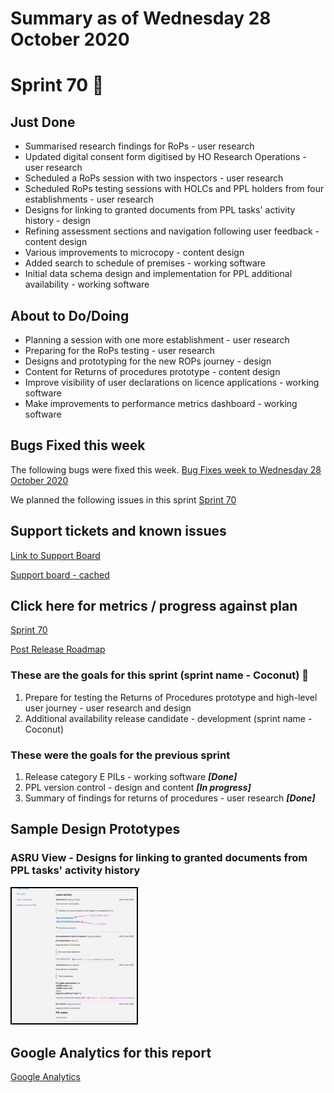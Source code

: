 # Summary as of Wednesday 28 October 2020 

# Sprint 70 &#x1F965;

## Just Done
* Summarised research findings for RoPs - user research 
* Updated digital consent form digitised by HO Research Operations - user research
* Scheduled a RoPs session with two inspectors - user research
* Scheduled RoPs testing sessions with HOLCs and PPL holders from four establishments - user research
* Designs for linking to granted documents from PPL tasks' activity history - design 
* Refining assessment sections and navigation following user feedback - content design
* Various improvements to microcopy - content design
* Added search to schedule of premises - working software
* Initial data schema design and implementation for PPL additional availability - working software

## About to Do/Doing
* Planning a session with one more establishment - user research
* Preparing for the RoPs testing - user research
* Designs and prototyping for the new ROPs journey - design
* Content for Returns of procedures prototype - content design
* Improve visibility of user declarations on licence applications - working software
* Make improvements to performance metrics dashboard - working software

## Bugs Fixed this week
The following bugs were fixed this week.
[Bug Fixes week to Wednesday 28 October 2020](graphs/bugs28102020.png)

We planned the following issues in this sprint 
[Sprint 70](graphs/sprint28102020.png)

## Support tickets and known issues
[Link to Support Board](https://collaboration.homeoffice.gov.uk/jira/secure/RapidBoard.jspa?rapidView=1717&selectedIssue=ASSB-253)

[Support board - cached](graphs/supportBoard28102020.png)

## Click here for metrics / progress against plan
[Sprint 70](graphs/progress28102020.png)

[Post Release Roadmap](graphs/roadmap28102020.png)

### These are the goals for this sprint (sprint name - Coconut) &#x1F965;
1. Prepare for testing the Returns of Procedures prototype and high-level user journey -  user research and design
2. Additional availability release candidate - development (sprint name - Coconut)

### These were the goals for the previous sprint
1. Release category E PILs - working software ***[Done]***
2. PPL version control - design and content ***[In progress]***
3. Summary of findings for returns of procedures - user research ***[Done]***

## Sample Design Prototypes
### ASRU View - Designs for linking to granted documents from PPL tasks' activity history
<a href="graphs/proto1_28102020.png"><img src="graphs/proto1_28102020.png" alt="HTML5 Icon" width="200" style="border:2px solid black"></a>
<br>


## Google Analytics for this report
[Google Analytics](graphs/GA28102020.png)

